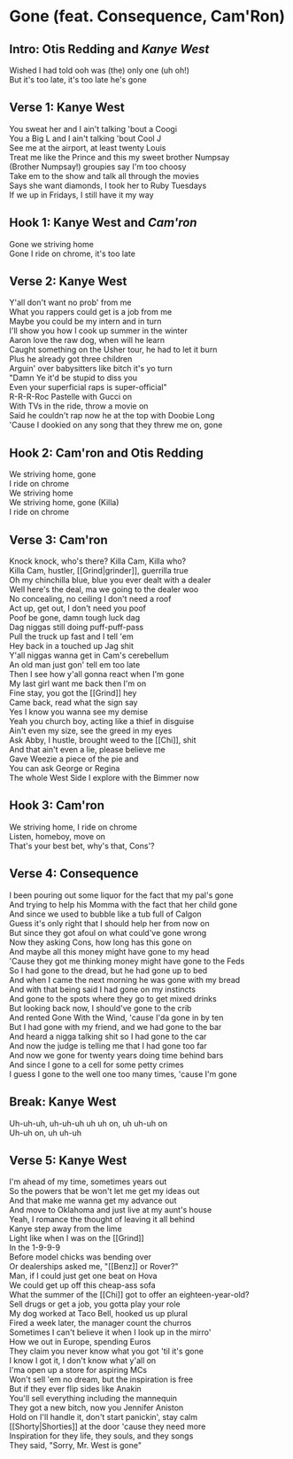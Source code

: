# Gone (feat. Consequence, Cam'Ron)

## Intro: Otis Redding and _Kanye West_

Wished I had told ooh was (the) only one (uh oh!)  
But it's too late, it's too late he's gone  

## Verse 1: Kanye West

You sweat her and I ain't talking 'bout a Coogi  
You a Big L and I ain't talking 'bout Cool J  
See me at the airport, at least twenty Louis  
Treat me like the Prince and this my sweet brother Numpsay  
(Brother Numpsay!) groupies say I'm too choosy  
Take em to the show and talk all through the movies  
Says she want diamonds, I took her to Ruby Tuesdays  
If we up in Fridays, I still have it my way  

## Hook 1: Kanye West and _Cam'ron_

Gone we striving home  
Gone I ride on chrome, it's too late  

## Verse 2: Kanye West

Y'all don't want no prob' from me  
What you rappers could get is a job from me  
Maybe you could be my intern and in turn  
I'll show you how I cook up summer in the winter  
Aaron love the raw dog, when will he learn  
Caught something on the Usher tour, he had to let it burn  
Plus he already got three children  
Arguin' over babysitters like bitch it's yo turn  
"Damn Ye it'd be stupid to diss you  
Even your superficial raps is super-official"  
R-R-R-Roc Pastelle with Gucci on  
With TVs in the ride, throw a movie on  
Said he couldn't rap now he at the top with Doobie Long  
'Cause I dookied on any song that they threw me on, gone  

## Hook 2: Cam'ron and Otis Redding

We striving home, gone  
I ride on chrome  
We striving home  
We striving home, gone (Killa)  
I ride on chrome  

## Verse 3: Cam'ron

Knock knock, who's there? Killa Cam, Killa who?  
Killa Cam, hustler, [[Grind|grinder]], guerrilla true  
Oh my chinchilla blue, blue you ever dealt with a dealer  
Well here's the deal, ma we going to the dealer woo  
No concealing, no ceiling I don't need a roof  
Act up, get out, I don't need you poof  
Poof be gone, damn tough luck dag  
Dag niggas still doing puff-puff-pass  
Pull the truck up fast and I tell 'em  
Hey back in a touched up Jag shit  
Y'all niggas wanna get in Cam's cerebellum  
An old man just gon' tell em too late  
Then I see how y'all gonna react when I'm gone  
My last girl want me back then I'm on  
Fine stay, you got the [[Grind]] hey  
Came back, read what the sign say  
Yes I know you wanna see my demise  
Yeah you church boy, acting like a thief in disguise  
Ain't even my size, see the greed in my eyes  
Ask Abby, I hustle, brought weed to the [[Chi]], shit  
And that ain't even a lie, please believe me  
Gave Weezie a piece of the pie and  
You can ask George or Regina  
The whole West Side I explore with the Bimmer now  

## Hook 3: Cam'ron

We striving home, I ride on chrome  
Listen, homeboy, move on  
That's your best bet, why's that, Cons'?  

## Verse 4: Consequence

I been pouring out some liquor for the fact that my pal's gone  
And trying to help his Momma with the fact that her child gone  
And since we used to bubble like a tub full of Calgon  
Guess it's only right that I should help her from now on  
But since they got afoul on what could've gone wrong  
Now they asking Cons, how long has this gone on  
And maybe all this money might have gone to my head  
'Cause they got me thinking money might have gone to the Feds  
So I had gone to the dread, but he had gone up to bed  
And when I came the next morning he was gone with my bread  
And with that being said I had gone on my instincts  
And gone to the spots where they go to get mixed drinks  
But looking back now, I should've gone to the crib  
And rented Gone With the Wind, 'cause I'da gone in by ten  
But I had gone with my friend, and we had gone to the bar  
And heard a nigga talking shit so I had gone to the car  
And now the judge is telling me that I had gone too far  
And now we gone for twenty years doing time behind bars  
And since I gone to a cell for some petty crimes  
I guess I gone to the well one too many times, 'cause I'm gone  

## Break: Kanye West

Uh-uh-uh, uh-uh-uh uh uh on, uh uh-uh on  
Uh-uh on, uh uh-uh  

## Verse 5: Kanye West

I'm ahead of my time, sometimes years out  
So the powers that be won't let me get my ideas out  
And that make me wanna get my advance out  
And move to Oklahoma and just live at my aunt's house  
Yeah, I romance the thought of leaving it all behind  
Kanye step away from the lime  
Light like when I was on the [[Grind]]  
In the 1-9-9-9  
Before model chicks was bending over  
Or dealerships asked me, "[[Benz]] or Rover?"  
Man, if I could just get one beat on Hova  
We could get up off this cheap-ass sofa  
What the summer of the [[Chi]] got to offer an eighteen-year-old?  
Sell drugs or get a job, you gotta play your role  
My dog worked at Taco Bell, hooked us up plural  
Fired a week later, the manager count the churros  
Sometimes I can't believe it when I look up in the mirro'  
How we out in Europe, spending Euros  
They claim you never know what you got 'til it's gone  
I know I got it, I don't know what y'all on  
I'ma open up a store for aspiring MCs  
Won't sell 'em no dream, but the inspiration is free  
But if they ever flip sides like Anakin  
You'll sell everything including the mannequin  
They got a new bitch, now you Jennifer Aniston  
Hold on I'll handle it, don't start panickin', stay calm  
[[Shorty|Shorties]] at the door 'cause they need more  
Inspiration for they life, they souls, and they songs  
They said, "Sorry, Mr. West is gone"

